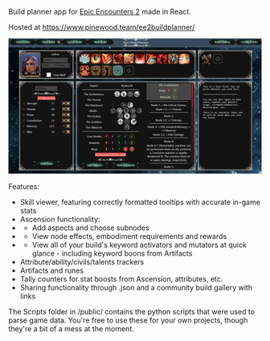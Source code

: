 Build planner app for [Epic Encounters 2](https://docs.google.com/document/d/1du5jE2dyDE4B4-Za0wolfe50ReeKXqkqdgG5FvAwKTo/edit#) made in React.

Hosted at <https://www.pinewood.team/ee2buildplanner/>

![Screenshot](screenshot.png)

Features:
- Skill viewer, featuring correctly formatted tooltips with accurate in-game stats
- Ascension functionality:
- - Add aspects and choose subnodes
- - View node effects, embodiment requirements and rewards
- - View all of your build's keyword activators and mutators at quick glance - including keyword boons from Artifacts
- Attribute/ability/civils/talents trackers
- Artifacts and runes
- Tally counters for stat boosts from Ascension, attributes, etc.
- Sharing functionality through .json and a community build gallery with links

The Scripts folder in /public/ contains the python scripts that were used to parse game data. You're free to use these for your own projects, though they're a bit of a mess at the moment.